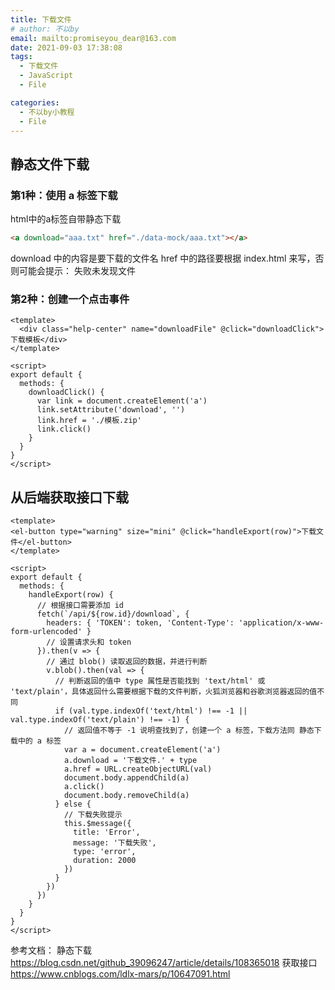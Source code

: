 ```yaml
---
title: 下载文件
# author: 不以by
email: mailto:promiseyou_dear@163.com
date: 2021-09-03 17:38:08
tags: 
  - 下载文件
  - JavaScript
  - File

categories: 
  - 不以by小教程
  - File
---
```


## 静态文件下载
### 第1种：使用 a 标签下载
html中的a标签自带静态下载
```html
<a download="aaa.txt" href="./data-mock/aaa.txt"></a>
```
download 中的内容是要下载的文件名
href 中的路径要根据 index.html 来写，否则可能会提示： 失败未发现文件


### 第2种：创建一个点击事件
```vue
<template>
  <div class="help-center" name="downloadFile" @click="downloadClick">下载模板</div>
</template>

<script>
export default {
  methods: {
    downloadClick() {
      var link = document.createElement('a')
      link.setAttribute('download', '')
      link.href = './模板.zip'
      link.click()
    }
  }
}
</script>

```

## 从后端获取接口下载


```vue
<template>
<el-button type="warning" size="mini" @click="handleExport(row)">下载文件</el-button>
</template>

<script>
export default {
  methods: {
    handleExport(row) {
      // 根据接口需要添加 id
      fetch(`/api/${row.id}/download`, {
        headers: { 'TOKEN': token, 'Content-Type': 'application/x-www-form-urlencoded' }
        // 设置请求头和 token
      }).then(v => {
        // 通过 blob() 读取返回的数据，并进行判断
        v.blob().then(val => {
          // 判断返回的值中 type 属性是否能找到 'text/html' 或 'text/plain'，具体返回什么需要根据下载的文件判断，火狐浏览器和谷歌浏览器返回的值不同
          if (val.type.indexOf('text/html') !== -1 || val.type.indexOf('text/plain') !== -1) {
            // 返回值不等于 -1 说明查找到了，创建一个 a 标签，下载方法同 静态下载中的 a 标签
            var a = document.createElement('a')
            a.download = '下载文件.' + type
            a.href = URL.createObjectURL(val)
            document.body.appendChild(a)
            a.click()
            document.body.removeChild(a)
          } else {
            // 下载失败提示
            this.$message({
              title: 'Error',
              message: '下载失败',
              type: 'error',
              duration: 2000
            })
          }
        })
      })
    }
  }
}
</script>
```
参考文档：
静态下载 https://blog.csdn.net/github_39096247/article/details/108365018
获取接口 https://www.cnblogs.com/ldlx-mars/p/10647091.html
